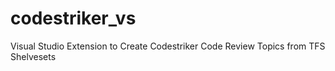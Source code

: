 # codestriker_vs
Visual Studio Extension to Create Codestriker Code Review Topics from TFS Shelvesets
